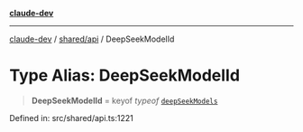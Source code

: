 [**claude-dev**](../../../README.md)

***

[claude-dev](../../../README.md) / [shared/api](../README.md) / DeepSeekModelId

# Type Alias: DeepSeekModelId

> **DeepSeekModelId** = keyof *typeof* [`deepSeekModels`](../variables/deepSeekModels.md)

Defined in: src/shared/api.ts:1221
